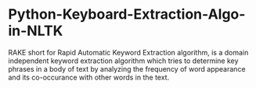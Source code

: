 # Python-Keyboard-Extraction-Algo-in-NLTK
RAKE short for Rapid Automatic Keyword Extraction algorithm, is a domain independent keyword extraction algorithm 
which tries to determine key phrases in a body of text by analyzing the frequency of word appearance and its 
co-occurance with other words in the text.
